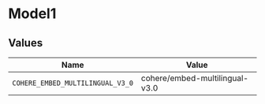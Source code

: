 # Model1


## Values

| Name                             | Value                            |
| -------------------------------- | -------------------------------- |
| `COHERE_EMBED_MULTILINGUAL_V3_0` | cohere/embed-multilingual-v3.0   |